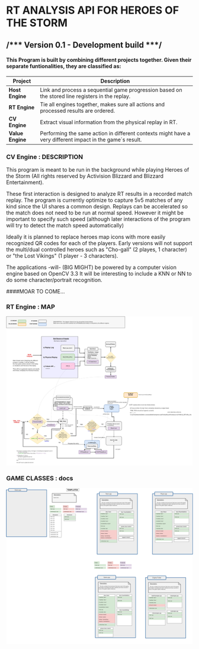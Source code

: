 #	**RT ANALYSIS API FOR HEROES OF THE STORM**

## /*** Version 0.1 - Development build	***/


#### This Program is built by combining different projects together. Given their separate funtionalities, they are classified as:


| **Project** | **Description** |
| --- | --- |
| **Host Engine** | Link and process a sequential game progression based on the stored line registers in the replay. |
| **RT Engine** | Tie all engines together, makes sure all actions and processed results are ordered. |
| **CV Engine** | Extract visual information from the physical replay in RT. |
| **Value Engine** | Performing the same action in different contexts might have a very different impact in the game´s result. |






### CV Engine :		DESCRIPTION

This program is meant to be run in the background while playing Heroes of the
Storm (All rights reserved by Activision Blizzard and Blizzard Entertainment).

These first interaction is designed to analyze RT results in a recorded match replay.
The program is currently optimize to capture 5v5 matches of any kind since the UI 
shares a common design. Replays can be accelerated so the match does not need to 
be run at normal speed. However it might be important to specify such speed (although
later interactions of the program will try to detect the match speed automatically)

Ideally it is planned to replace heroes map icons with more easily recognized
QR codes for each of the players. Early versions will not support the multi/dual 
controlled heroes such as "Cho-gall" (2 playes, 1 character) or "the Lost Vikings"
(1 player - 3 characters).


The applications -will- (BIG MIGHT) be powered by a computer vision engine based on OpenCV 3.3
It will be interesting to include a KNN or NN to do some character/portrait recognition.



####MOAR TO COME...


### RT Engine :		MAP

![alt text](https://github.com/keny91/RTStorm/blob/master/documentation/RTEngine_Roadmap.jpg)



### GAME CLASSES :		docs

![alt text](https://github.com/keny91/RTStorm/blob/master/documentation/class_map.jpg)

